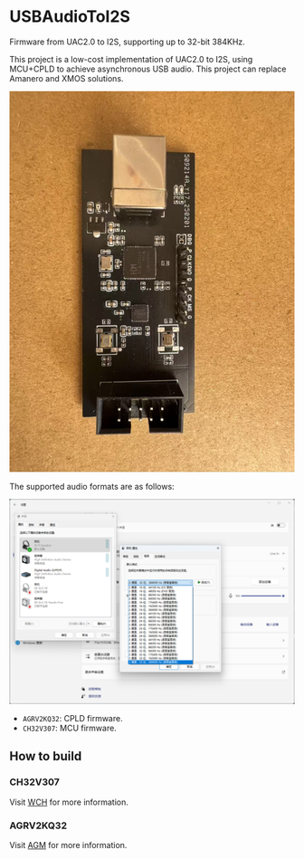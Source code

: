 # USBAudioToI2S
Firmware from UAC2.0 to I2S, supporting up to 32-bit 384KHz.

This project is a low-cost implementation of UAC2.0 to I2S, using MCU+CPLD to achieve asynchronous USB audio. This project can replace Amanero and XMOS solutions.

![Image](./img.jpg)

The supported audio formats are as follows:

![Formats](./formats.png)

- `AGRV2KQ32`: CPLD firmware.
- `CH32V307`: MCU firmware.

## How to build

### CH32V307

Visit [WCH](https://www.wch.cn/products/CH32V307.html) for more information.

### AGRV2KQ32

Visit [AGM](http://www.tcx-micro.com/doc_27047096.html) for more information.
